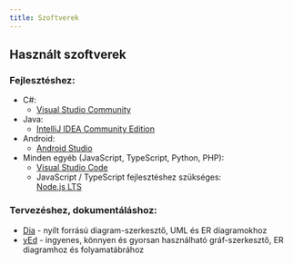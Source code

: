 ```yaml
---
title: Szoftverek
---
```


## Használt szoftverek

### Fejlesztéshez:

* C#:
  * [Visual Studio Community](https://visualstudio.microsoft.com/downloads/)
* Java:
  * [IntelliJ IDEA Community Edition](https://www.jetbrains.com/idea/download/)
* Android:
  * [Android Studio](https://developer.android.com/studio/)
* Minden egyéb (JavaScript, TypeScript, Python, PHP):
  * [Visual Studio Code](https://code.visualstudio.com/)
  * JavaScript / TypeScript fejlesztéshez szükséges:  
    [Node.js LTS](https://nodejs.org/)

### Tervezéshez, dokumentáláshoz:

* [Dia](http://dia-installer.de/index.html.en) - nyílt forrású diagram-szerkesztő, UML és ER diagramokhoz
* [yEd](https://www.yworks.com/products/yed) - ingyenes, könnyen és gyorsan használható gráf-szerkesztő, ER diagramhoz és folyamatábrához
